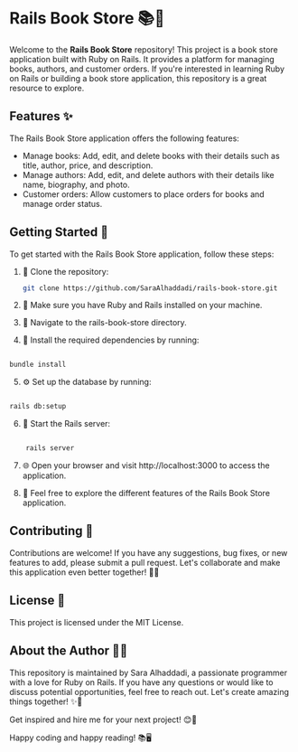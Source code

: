 # Rails Book Store 📚🛒

Welcome to the **Rails Book Store** repository! This project is a book store application built with Ruby on Rails. It provides a platform for managing books, authors, and customer orders. If you're interested in learning Ruby on Rails or building a book store application, this repository is a great resource to explore.

## Features ✨

The Rails Book Store application offers the following features:

- Manage books: Add, edit, and delete books with their details such as title, author, price, and description.
- Manage authors: Add, edit, and delete authors with their details like name, biography, and photo.
- Customer orders: Allow customers to place orders for books and manage order status.

## Getting Started 🚀

To get started with the Rails Book Store application, follow these steps:

1. 🔗 Clone the repository:
   ```bash
   git clone https://github.com/SaraAlhaddadi/rails-book-store.git
   ```

2. 🐳 Make sure you have Ruby and Rails installed on your machine.

3. 📂 Navigate to the rails-book-store directory.

4. 💎 Install the required dependencies by running:
```bash

bundle install
```

5. ⚙️ Set up the database by running:
```bash

rails db:setup
```

6. 🏃 Start the Rails server:
```bash

    rails server
 ```

7. 🌐 Open your browser and visit http://localhost:3000 to access the application.

8. 📝 Feel free to explore the different features of the Rails Book Store application.

## Contributing 🤝

Contributions are welcome! If you have any suggestions, bug fixes, or new features to add, please submit a pull request. Let's collaborate and make this application even better together! 🌟💪
## License 📜

This project is licensed under the MIT License.
## About the Author 👩‍💻

This repository is maintained by Sara Alhaddadi, a passionate programmer with a love for Ruby on Rails. If you have any questions or would like to discuss potential opportunities, feel free to reach out. Let's create amazing things together! ✨🚀

Get inspired and hire me for your next project! 😊🌟

Happy coding and happy reading! 📚🖥️
